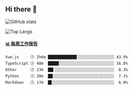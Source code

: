 ## Hi there 👋

![GitHub stats](https://github-readme-stats.orilight.top/api?username=orilights)

![Top Langs](https://github-readme-stats.orilight.top/api/top-langs/?username=orilights&layout=compact)

<!-- waka-box start -->
#### <a href="https://gist.github.com/92c8d5b388768c10efcba86e82b7c4fb" target="_blank">📊 每周工作报告</a>
```text
Vue.js     🕓 2h6m ████████████▋░░░░░░░░░░░░░░░░ 43.9%
TypeScript 🕓 48m  ████▊░░░░░░░░░░░░░░░░░░░░░░░░ 16.8%
Other      🕓 23m  ██▍░░░░░░░░░░░░░░░░░░░░░░░░░░  8.3%
Python     🕓 20m  ██░░░░░░░░░░░░░░░░░░░░░░░░░░░  7.1%
Markdown   🕓 17m  █▋░░░░░░░░░░░░░░░░░░░░░░░░░░░  6.0%
```
<!-- Powered by https://github.com/journey-ad/waka-box-go . -->
<!-- waka-box end -->
